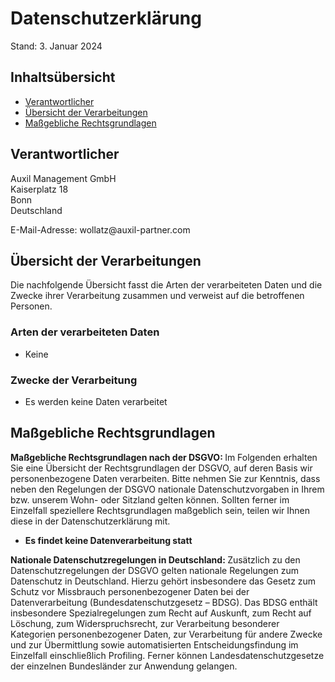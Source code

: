 <h1>Datenschutzerklärung</h1>
<p>Stand: 3. Januar 2024</p><h2>Inhaltsübersicht</h2>
 <ul class="index"><li><a class="index-link" href="#m3">Verantwortlicher</a></li><li><a class="index-link" href="#mOverview">Übersicht der Verarbeitungen</a></li><li><a class="index-link" href="#m2427">Maßgebliche Rechtsgrundlagen</a></li></ul><h2 id="m3">Verantwortlicher</h2><p>Auxil Management GmbH<br>Kaiserplatz 18<br>Bonn<br>Deutschland</p>
E-Mail-Adresse: wollatz@auxil-partner.com

<h2 id="mOverview">Übersicht der Verarbeitungen</h2><p>Die nachfolgende Übersicht fasst die Arten der verarbeiteten Daten und die Zwecke ihrer Verarbeitung zusammen und verweist auf die betroffenen Personen.</p><h3>Arten der verarbeiteten Daten</h3>
<ul><li>Keine</li></ul><h3>Zwecke der Verarbeitung</h3><ul><li>Es werden keine Daten verarbeitet</li></ul><h2 id="m2427">Maßgebliche Rechtsgrundlagen</h2><p><strong>Maßgebliche Rechtsgrundlagen nach der DSGVO: </strong>Im Folgenden erhalten Sie eine Übersicht der Rechtsgrundlagen der DSGVO, auf deren Basis wir personenbezogene Daten verarbeiten. Bitte nehmen Sie zur Kenntnis, dass neben den Regelungen der DSGVO nationale Datenschutzvorgaben in Ihrem bzw. unserem Wohn- oder Sitzland gelten können. Sollten ferner im Einzelfall speziellere Rechtsgrundlagen maßgeblich sein, teilen wir Ihnen diese in der Datenschutzerklärung mit.</p>
 <ul><li><strong>Es findet keine Datenverarbeitung statt</strong></li></ul><p><strong>Nationale Datenschutzregelungen in Deutschland: </strong>Zusätzlich zu den Datenschutzregelungen der DSGVO gelten nationale Regelungen zum Datenschutz in Deutschland. Hierzu gehört insbesondere das Gesetz zum Schutz vor Missbrauch personenbezogener Daten bei der Datenverarbeitung (Bundesdatenschutzgesetz – BDSG). Das BDSG enthält insbesondere Spezialregelungen zum Recht auf Auskunft, zum Recht auf Löschung, zum Widerspruchsrecht, zur Verarbeitung besonderer Kategorien personenbezogener Daten, zur Verarbeitung für andere Zwecke und zur Übermittlung sowie automatisierten Entscheidungsfindung im Einzelfall einschließlich Profiling. Ferner können Landesdatenschutzgesetze der einzelnen Bundesländer zur Anwendung gelangen.</p>
